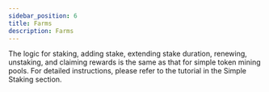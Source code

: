```yaml
---
sidebar_position: 6
title: Farms
description: Farms
---
```


The logic for staking, adding stake, extending stake duration, renewing, unstaking, and claiming rewards is the same as that for simple token mining pools. For detailed instructions, please refer to the tutorial in the Simple Staking section.